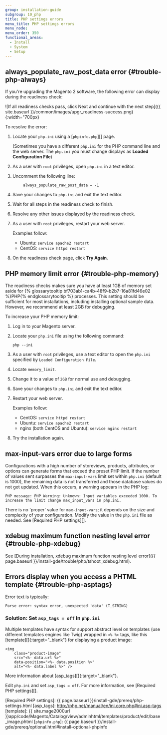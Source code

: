 ```yaml
---
group: installation-guide
subgroup: 10_php
title: PHP settings errors
menu_title: PHP settings errors
menu_node:
menu_order: 350
functional_areas:
  - Install
  - System
  - Setup
---
```


## always_populate_raw_post_data error {#trouble-php-always}

If you're upgrading the Magento 2 software, the following error can display during the readiness check:

![If all readiness checks pass, click Next and continue with the next step]({{ site.baseurl }}/common/images/upgr_readiness-success.png){:width="700px}

To resolve the error:

1.	Locate your `php.ini` using a [`phpinfo.php`][] page.

	(Sometimes you have a different `php.ini` for the PHP command line and the web server. The `php.ini` you must change displays as **Loaded Configuration File**)

2.	As a user with `root` privileges, open `php.ini` in a text editor.
3.	Uncomment the following line:

```php?start_inline=1
		always_populate_raw_post_data = -1
```
4.	Save your changes to `php.ini` and exit the text editor.
5.	Wait for all steps in the readiness check to finish.
6.	Resolve any other issues displayed by the readiness check.
7.	As a user with `root` privileges, restart your web server.

	Examples follow:

	*	Ubuntu: `service apache2 restart`
	*	CentOS: `service httpd restart`

8.	On the readiness check page, click **Try Again**.

## PHP memory limit error {#trouble-php-memory}

The readiness checks makes sure you have at least 1GB of memory set aside for {% glossarytooltip bf703ab1-ca4b-48f9-b2b7-16a81fd46e02 %}PHP{% endglossarytooltip %} processes. This setting should be sufficient for most installations, including installing optional sample data. However, we recommend at least 2GB for debugging.

To increase your PHP memory limit:

1.	Log in to your Magento server.
2.	Locate your `php.ini` file using the following command:

		php --ini
3.	As a user with `root` privileges, use a text editor to open the `php.ini` specified by `Loaded Configuration File`.
4.	Locate `memory_limit`.
5.	Change it to a value of `2GB` for normal use and debugging.
6.	Save your changes to `php.ini` and exit the text editor.
7.	Restart your web server.

	Examples follow:

	*	CentOS: `service httpd restart`
	*	Ubuntu: `service apache2 restart`
	*	nginx (both CentOS and Ubuntu): `service nginx restart`
8.	Try the installation again.


## max-input-vars error due to large forms

Configurations with a high number of storeviews, products, attributes, or options can generate forms that exceed the preset PHP limit.
If the number of values sent surpasses the `max-input-vars` limit set within `php.ini` (default is 1000), the remaining data is not transferred and those database values do not get updated.
When this occurs, a warning appears in the PHP log:

```terminal
PHP message: PHP Warning: Unknown: Input variables exceeded 1000. To increase the limit change max_input_vars in php.ini.
```
 There is no 'proper' value for `max-input-vars`; it depends on the size and complexity of your configuration. Modify the value in the `php.ini` file as needed. See [Required PHP settings][].


## xdebug maximum function nesting level error {#trouble-php-xdebug}

See [During installation, xdebug maximum function nesting level error]({{ page.baseurl }}/install-gde/trouble/php/tshoot_xdebug.html).

## Errors display when you access a PHTML template {#trouble-php-asptags}

Error text is typically:

    Parse error: syntax error, unexpected 'data' (T_STRING)

### Solution: Set <code>asp_tags = off</code> in <code>php.ini</code>
Multiple templates have syntax for support abstract level on templates (use different templates engines like Twig) wrapped in `<% %>` tags, like this [template][]{:target="_blank"} for displaying a product image:

```php?start_inline=1
<img
    class="product-image"
    src="<%- data.url %>"
    data-position="<%- data.position %>"
    alt="<%- data.label %>" />
```

More information about [asp_tags][]{:target="_blank"}.

Edit `php.ini` and set `asp_tags = off`. For more information, see [Required PHP settings][].

<!-- Link Reference -->

[Required PHP settings]: {{ page.baseurl }}/install-gde/prereq/php-settings.html
[asp_tags]: http://php.net/manual/en/ini.core.php#ini.asp-tags
[template]: {{ site.mage2000url }}app/code/Magento/Catalog/view/adminhtml/templates/product/edit/base_image.phtml
[`phpinfo.php`]: {{ page.baseurl }}/install-gde/prereq/optional.html#install-optional-phpinfo